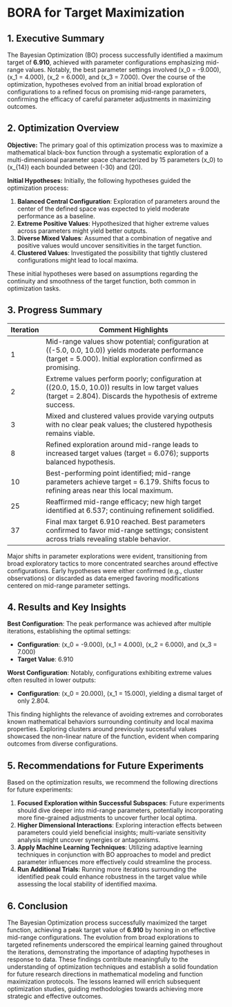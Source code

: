 # BORA for Target Maximization

## 1. Executive Summary

The Bayesian Optimization (BO) process successfully identified a maximum target of **6.910**, achieved with parameter configurations emphasizing mid-range values. Notably, the best parameter settings involved \(x_0 = -9.000\), \(x_1 = 4.000\), \(x_2 = 6.000\), and \(x_3 = 7.000\). Over the course of the optimization, hypotheses evolved from an initial broad exploration of configurations to a refined focus on promising mid-range parameters, confirming the efficacy of careful parameter adjustments in maximizing outcomes.

## 2. Optimization Overview

**Objective:** The primary goal of this optimization process was to maximize a mathematical black-box function through a systematic exploration of a multi-dimensional parameter space characterized by 15 parameters \(x_0\) to \(x_{14}\) each bounded between \(-30\) and \(20\).

**Initial Hypotheses:** Initially, the following hypotheses guided the optimization process:

1. **Balanced Central Configuration**: Exploration of parameters around the center of the defined space was expected to yield moderate performance as a baseline.
2. **Extreme Positive Values**: Hypothesized that higher extreme values across parameters might yield better outputs.
3. **Diverse Mixed Values**: Assumed that a combination of negative and positive values would uncover sensitivities in the target function.
4. **Clustered Values**: Investigated the possibility that tightly clustered configurations might lead to local maxima.

These initial hypotheses were based on assumptions regarding the continuity and smoothness of the target function, both common in optimization tasks.

## 3. Progress Summary

| Iteration | Comment Highlights |
|-----------|--------------------|
| 1         | Mid-range values show potential; configuration at (\(-5.0, 0.0, 10.0\)) yields moderate performance (target = 5.000). Initial exploration confirmed as promising. |
| 2         | Extreme values perform poorly; configuration at (\(20.0, 15.0, 10.0\)) results in low target values (target = 2.804). Discards the hypothesis of extreme success. |
| 3         | Mixed and clustered values provide varying outputs with no clear peak values; the clustered hypothesis remains viable. |
| 8         | Refined exploration around mid-range leads to increased target values (target = 6.076); supports balanced hypothesis. |
| 10        | Best-performing point identified; mid-range parameters achieve target = 6.179. Shifts focus to refining areas near this local maximum. |
| 25        | Reaffirmed mid-range efficacy; new high target identified at 6.537; continuing refinement solidified. |
| 37        | Final max target 6.910 reached. Best parameters confirmed to favor mid-range settings; consistent across trials revealing stable behavior. |

Major shifts in parameter explorations were evident, transitioning from broad exploratory tactics to more concentrated searches around effective configurations. Early hypotheses were either confirmed (e.g., cluster observations) or discarded as data emerged favoring modifications centered on mid-range parameter settings.

## 4. Results and Key Insights

**Best Configuration**: The peak performance was achieved after multiple iterations, establishing the optimal settings:
- **Configuration**: \(x_0 = -9.000\), \(x_1 = 4.000\), \(x_2 = 6.000\), and \(x_3 = 7.000\)
- **Target Value**: 6.910

**Worst Configuration**: Notably, configurations exhibiting extreme values often resulted in lower outputs:
- **Configuration**: \(x_0 = 20.000\), \(x_1 = 15.000\), yielding a dismal target of only 2.804.

This finding highlights the relevance of avoiding extremes and corroborates known mathematical behaviors surrounding continuity and local maxima properties. Exploring clusters around previously successful values showcased the non-linear nature of the function, evident when comparing outcomes from diverse configurations. 

## 5. Recommendations for Future Experiments

Based on the optimization results, we recommend the following directions for future experiments:

1. **Focused Exploration within Successful Subspaces**: Future experiments should dive deeper into mid-range parameters, potentially incorporating more fine-grained adjustments to uncover further local optima.
2. **Higher Dimensional Interactions**: Exploring interaction effects between parameters could yield beneficial insights; multi-variate sensitivity analysis might uncover synergies or antagonisms.
3. **Apply Machine Learning Techniques**: Utilizing adaptive learning techniques in conjunction with BO approaches to model and predict parameter influences more effectively could streamline the process.
4. **Run Additional Trials**: Running more iterations surrounding the identified peak could enhance robustness in the target value while assessing the local stability of identified maxima.

## 6. Conclusion

The Bayesian Optimization process successfully maximized the target function, achieving a peak target value of **6.910** by honing in on effective mid-range configurations. The evolution from broad explorations to targeted refinements underscored the empirical learning gained throughout the iterations, demonstrating the importance of adapting hypotheses in response to data. These findings contribute meaningfully to the understanding of optimization techniques and establish a solid foundation for future research directions in mathematical modeling and function maximization protocols. The lessons learned will enrich subsequent optimization studies, guiding methodologies towards achieving more strategic and effective outcomes.